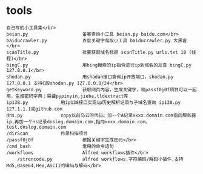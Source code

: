 # tools
	自己写的小工具集</br>
	beian.py                    备案查询小工具 beian.py baidu.com</br>
	baiducrawler.py             百度关键字爬取小工具 baiducrawler.py 大黑客</br>
	scanTitle.py                批量获取域名标题 scanTitle.py urls.txt 10 (线程)</br>
	bingC.py                    用bing搜索的ip指令进行ip到域名的反查 bingC.py 127.0.0.1</br>
	shodan.py                   用shadan接口查询ip开放端口，shodan.py 127.0.0.1 支持C段shodan.py 127.0.0.0/24</br>	
	getKeyword.py               获取网页内容，生成关键字，和passf0j0f项目可以一起用，生成密码字典；需要pypinyin,jieba,tldextract库
	ip138.py		    用ip138接口实现ip历史解析记录与子域名查询 ip138.py 127.1.1.1或github.com 
	dns.py				copy以前乌云的代码。加一个A记录xxxx.domain.com指向服务器ip,再加一个ns记录dnslog.domain.com,指向xxxx.domain.com。test.dnslog.domain.com
	/dirScan		    目录扫描项目
	/passf0j0f                  根据关键字生成密码</br>
	/cmd_bash                   常用的命令语句	
	/workflows                  Alfred workflows插件</br>
		/strencode.py           alfred workflows,字符编码/解码小插件,支持Md5,Base64,Hex,ASCII的编码与解码</br>

